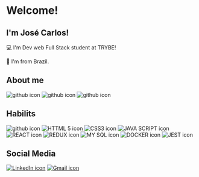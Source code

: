 # Welcome!

## I'm José Carlos!

:computer: I'm Dev web Full Stack student at TRYBE!

:house_with_garden: I'm from Brazil.

## About me
<img alt="github icon" src="https://github-readme-stats.vercel.app/api?username=carlos-souza-lima" />
<img alt="github icon" src="https://github-readme-stats.vercel.app/api/top-langs/?username=carlos-souza-lima" />
<img alt="github icon" src="https://github-profile-summary-cards.vercel.app/api/cards/profile-details?username=carlos-souza-lima&theme=vue" />

## Habilits
<img alt="github icon" src="https://img.shields.io/badge/GitHub-100000?style=for-the-badge&logo=github&logoColor=white" /> <img alt="HTTML 5 icon" src="https://img.shields.io/badge/HTML5-E34F26?style=for-the-badge&logo=html5&logoColor=white" /> <img alt="CSS3 icon" src="https://img.shields.io/badge/CSS3-1572B6?style=for-the-badge&logo=css3&logoColor=white" /> <img alt="JAVA SCRIPT icon" src="https://img.shields.io/badge/JavaScript-323330?style=for-the-badge&logo=javascript&logoColor=F7DF1E" /> <img alt="REACT icon" src="https://img.shields.io/badge/React-20232A?style=for-the-badge&logo=react&logoColor=61DAFB" /> <img alt="REDUX icon" src="https://img.shields.io/badge/Redux-593D88?style=for-the-badge&logo=redux&logoColor=white" /> <img alt="MY SQL icon" src="https://img.shields.io/badge/MySQL-005C84?style=for-the-badge&logo=mysql&logoColor=white" /> <img alt="DOCKER icon" src="https://img.shields.io/badge/Docker-2CA5E0?style=for-the-badge&logo=docker&logoColor=white" /> <img alt="JEST icon" src="https://img.shields.io/badge/Jest-C21325?style=for-the-badge&logo=jest&logoColor=white" />

## Social Media

<a href="https://www.linkedin.com/in/jcslima/"><img alt="LinkedIn icon" src="https://img.shields.io/badge/LinkedIn-0077B5?style=for-the-badge&logo=linkedin&logoColor=white" /></a>
<a href="carlossouzalimajose@gmail.com"><img alt="Gmail icon" src="https://img.shields.io/badge/Gmail-D14836?style=for-the-badge&logo=gmail&logoColor=white" /></a>
